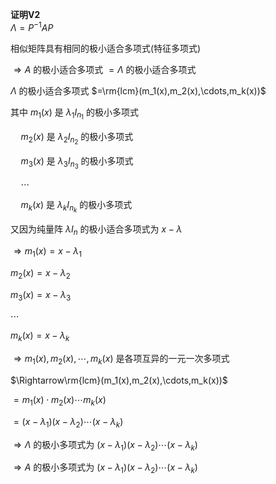 **证明V2**  
 $\Lambda=P^{-1}AP$  
  
相似矩阵具有相同的极小适合多项式(特征多项式)  
  
 $\Rightarrow A$ 的极小适合多项式 $=\Lambda$ 的极小适合多项式  
  
 $\Lambda$ 的极小适合多项式 $=\rm{lcm}(m_1(x),m_2(x),\cdots,m_k(x))$  
  
其中 $m_1(x)$ 是 $\lambda_1I_{n_1}$ 的极小多项式  
  
 $\quad m_2(x)$ 是 $\lambda_2I_{n_2}$ 的极小多项式  
  
 $\quad m_3(x)$ 是 $\lambda_3I_{n_3}$ 的极小多项式  
  
 $\quad \cdots$  
  
 $\quad m_k(x)$ 是 $\lambda_kI_{n_k}$ 的极小多项式  
  
又因为纯量阵 $\lambda I_n$ 的极小适合多项式为 $x-\lambda$  
  
 $\Rightarrow m_1(x)=x-\lambda_1$  
  
 $m_2(x)=x-\lambda_2$  
  
 $m_3(x)=x-\lambda_3$  
  
 $\cdots$  
  
 $m_k(x)=x-\lambda_k$  
  
 $\Rightarrow m_1(x),m_2(x),\cdots,m_k(x)$ 是各项互异的一元一次多项式  
  
 $\Rightarrow\rm{lcm}(m_1(x),m_2(x),\cdots,m_k(x))$  
  
 $=m_1(x)\cdot m_2(x)\cdots m_k(x)$  
  
 $=(x-\lambda_1)(x-\lambda_2)\cdots(x-\lambda_k)$  
  
 $\Rightarrow\Lambda$ 的极小多项式为 $(x-\lambda_1)(x-\lambda_2)\cdots(x-\lambda_k)$  
  
 $\Rightarrow A$ 的极小多项式为 $(x-\lambda_1)(x-\lambda_2)\cdots(x-\lambda_k)$  
